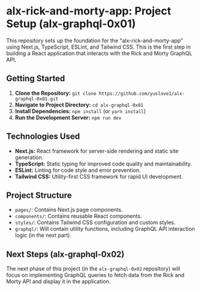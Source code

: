 # alx-rick-and-morty-app: Project Setup (alx-graphql-0x01)

This repository sets up the foundation for the "alx-rick-and-morty-app" using Next.js, TypeScript, ESLint, and Tailwind CSS.  This is the first step in building a React application that interacts with the Rick and Morty GraphQL API.

## Getting Started

1. **Clone the Repository:** `git clone https://github.com/yuslove1/alx-graphql-0x01.git`
2. **Navigate to Project Directory:** `cd alx-graphql-0x01`
3. **Install Dependencies:** `npm install` (or `yarn install`)
4. **Run the Development Server:** `npm run dev`

## Technologies Used

* **Next.js:** React framework for server-side rendering and static site generation.
* **TypeScript:**  Static typing for improved code quality and maintainability.
* **ESLint:**  Linting for code style and error prevention.
* **Tailwind CSS:** Utility-first CSS framework for rapid UI development.


## Project Structure

* `pages/`: Contains Next.js page components.
* `components/`:  Contains reusable React components.
* `styles/`: Contains Tailwind CSS configuration and custom styles.
* `graphql/`:  Will contain utility functions, including GraphQL API interaction logic (in the next part).



## Next Steps (alx-graphql-0x02)

The next phase of this project (in the `alx-graphql-0x02` repository) will focus on implementing GraphQL queries to fetch data from the Rick and Morty API and display it in the application.

